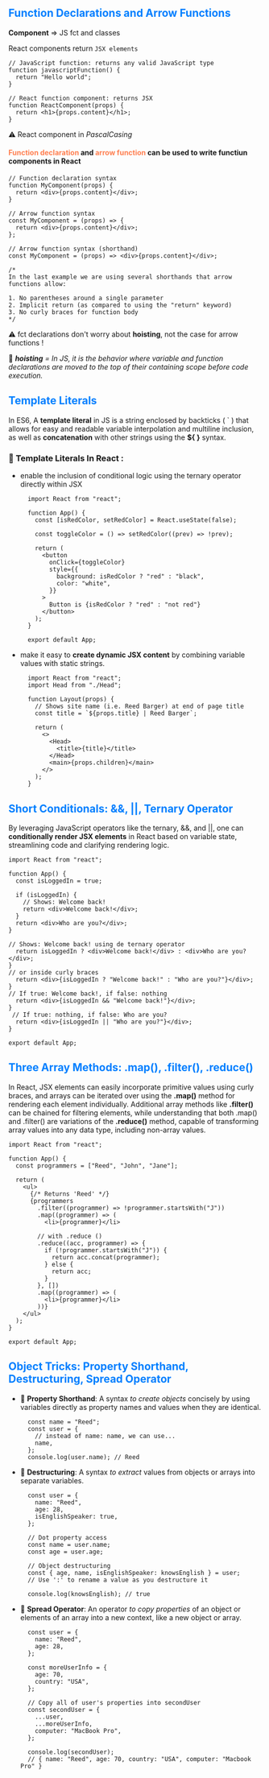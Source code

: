## <span style="color:#007FFF;">Function Declarations and Arrow Functions<span>

**Component** => JS fct and classes

React components return `JSX elements`

    // JavaScript function: returns any valid JavaScript type
    function javascriptFunction() {
      return "Hello world";
    }

    // React function component: returns JSX
    function ReactComponent(props) {
      return <h1>{props.content}</h1>;
    }

⚠️ React component in _PascalCasing_

#### <span style="color:#FF7F50;">**Function declaration**</span> and <span style="color:#FF7F50;">**arrow function**</span> can be used to write functiun components in React

    // Function declaration syntax
    function MyComponent(props) {
      return <div>{props.content}</div>;
    }

    // Arrow function syntax
    const MyComponent = (props) => {
      return <div>{props.content}</div>;
    };

    // Arrow function syntax (shorthand)
    const MyComponent = (props) => <div>{props.content}</div>;

    /*
    In the last example we are using several shorthands that arrow functions allow:

    1. No parentheses around a single parameter
    2. Implicit return (as compared to using the "return" keyword)
    3. No curly braces for function body
    */

⚠️ fct declarations don't worry about **hoisting**, not the case for arrow functions !

📌  _**hoisting** = In JS, it is the behavior where variable and function declarations are moved to the top of their containing scope before code execution._

## <span style="color:#007FFF;">Template Literals<span>

In ES6, A **template literal** in JS is a string enclosed by backticks ( \` ) that allows for easy and readable variable interpolation and multiline inclusion, as well as **concatenation** with other strings using the **${ }** syntax.

### 🔦 Template Literals In React :
* enable the inclusion of conditional logic using the ternary operator directly within JSX<br>

        import React from "react";

        function App() {
          const [isRedColor, setRedColor] = React.useState(false);

          const toggleColor = () => setRedColor((prev) => !prev);

          return (
            <button
              onClick={toggleColor}
              style={{
                background: isRedColor ? "red" : "black",
                color: "white",
              }}
            >
              Button is {isRedColor ? "red" : "not red"}
            </button>
          );
        }

        export default App;

* make it easy to **create dynamic JSX content** by combining variable values with static strings.


        import React from "react";
        import Head from "./Head";

        function Layout(props) {
          // Shows site name (i.e. Reed Barger) at end of page title
          const title = `${props.title} | Reed Barger`;

          return (
            <>
              <Head>
                <title>{title}</title>
              </Head>
              <main>{props.children}</main>
            </>
          );
        }

## <span style="color:#007FFF;">Short Conditionals: &&, ||, Ternary Operator<span>

By leveraging JavaScript operators like the ternary, &&, and ||, one can **conditionally render JSX elements** in React based on variable state, streamlining code and clarifying rendering logic.

    import React from "react";

    function App() {
      const isLoggedIn = true;

      if (isLoggedIn) {
        // Shows: Welcome back!
        return <div>Welcome back!</div>;
      }
      return <div>Who are you?</div>;
    }

    // Shows: Welcome back! using de ternary operator
      return isLoggedIn ? <div>Welcome back!</div> : <div>Who are you?</div>;
    }
    // or inside curly braces
      return <div>{isLoggedIn ? "Welcome back!" : "Who are you?"}</div>;
    }
    // If true: Welcome back!, if false: nothing
      return <div>{isLoggedIn && "Welcome back!"}</div>;
    }
     // If true: nothing, if false: Who are you?
      return <div>{isLoggedIn || "Who are you?"}</div>;
    }

    export default App;

## <span style="color:#007FFF;">Three Array Methods: .map(), .filter(), .reduce()</span>

In React, JSX elements can easily incorporate primitive values using curly braces, and arrays can be iterated over using the **.map()** method for rendering each element individually. Additional array methods like **.filter()** can be chained for filtering elements, while understanding that both .map() and .filter() are variations of the **.reduce()** method, capable of transforming array values into any data type, including non-array values.

    import React from "react";

    function App() {
      const programmers = ["Reed", "John", "Jane"];

      return (
        <ul>
          {/* Returns 'Reed' */}
          {programmers
            .filter((programmer) => !programmer.startsWith("J"))
            .map((programmer) => (
              <li>{programmer}</li>

            // with .reduce ()
            .reduce((acc, programmer) => {
              if (!programmer.startsWith("J")) {
                return acc.concat(programmer);
              } else {
                return acc;
              }
            }, [])
            .map((programmer) => (
              <li>{programmer}</li>
            ))}
        </ul>
      );
    }

    export default App;

## <span style="color:#007FFF;">Object Tricks: Property Shorthand, Destructuring, Spread Operator</span>

- 🔦 **Property Shorthand**: A syntax _to create objects_ concisely by using variables directly as property names and values when they are identical.

        const name = "Reed";
        const user = {
          // instead of name: name, we can use...
          name,
        };
        console.log(user.name); // Reed

- 🔦 **Destructuring**: A syntax _to extract_ values from objects or arrays into separate variables.

        const user = {
          name: "Reed",
          age: 28,
          isEnglishSpeaker: true,
        };

        // Dot property access
        const name = user.name;
        const age = user.age;

        // Object destructuring
        const { age, name, isEnglishSpeaker: knowsEnglish } = user;
        // Use ':' to rename a value as you destructure it

        console.log(knowsEnglish); // true


- 🔦 **Spread Operator**: An operator _to copy properties_ of an object or elements of an array into a new context, like a new object or array.

        const user = {
          name: "Reed",
          age: 28,
        };

        const moreUserInfo = {
          age: 70,
          country: "USA",
        };

        // Copy all of user's properties into secondUser
        const secondUser = {
          ...user,
          ...moreUserInfo,
          computer: "MacBook Pro",
        };

        console.log(secondUser);
        // { name: "Reed", age: 70, country: "USA", computer: "Macbook Pro" }

